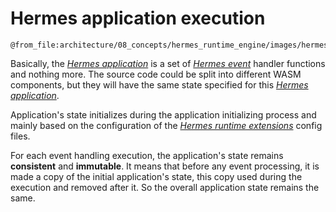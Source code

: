 # Hermes application execution

```kroki-excalidraw
@from_file:architecture/08_concepts/hermes_runtime_engine/images/hermes_application.excalidraw
```

Basically, the [*Hermes application*] is a set of [*Hermes event*] handler functions and nothing more.
The source code could be split into different WASM components,
but they will have the same state specified for this [*Hermes application*].

Application's state initializes during the application initializing process
and mainly based on the configuration of the [*Hermes runtime extensions*] config files.

For each event handling execution,
the application's state remains **consistent** and **immutable**.
It means that before any event processing,
it is made a copy of the initial application's state,
this copy used during the execution and removed after it.
So the overall application state remains the same.

[*Hermes event*]: ./../../05_building_block_view/hermes_engine.md#hermes-event
[*Hermes runtime extensions*]: ./../../05_building_block_view/hermes_engine.md#hermes-runtime-extension-hre
[*Hermes application*]: ./../../05_building_block_view/hermes_engine.md#hermes-application
